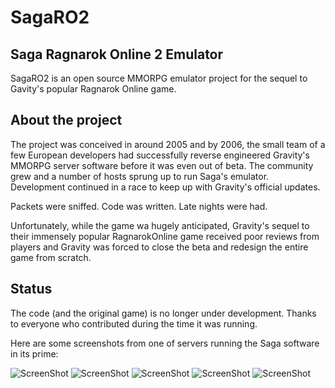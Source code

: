 SagaRO2
=======

Saga Ragnarok Online 2 Emulator
-------------------------------

SagaRO2 is an open source MMORPG emulator project for the sequel to Gavity's popular Ragnarok Online game.

About the project
-----------------
The project was conceived in around 2005 and by 2006, the small team of a few European developers had successfully reverse engineered Gravity's MMORPG server software before it was even out of beta.
The community grew and a number of hosts sprung up to run Saga's emulator. Development continued in a race to keep up with Gravity's official updates. 

Packets were sniffed.
Code was written.
Late nights were had.

Unfortunately, while the game wa hugely anticipated, Gravity's sequel to their immensely popular RagnarokOnline game received poor reviews from players and Gravity was forced to close the beta and redesign the entire game from scratch.

Status
-----
The code (and the original game) is no longer under development. Thanks to everyone who contributed during the time it was running. 

Here are some screenshots from one of servers running the Saga software in its prime:

![ScreenShot](https://raw.github.com/Portalcake/SagaRO2/master/Screenshots/chiil.jpg)
![ScreenShot](https://raw.github.com/Portalcake/SagaRO2/master/Screenshots/players.jpg)
![ScreenShot](https://raw.github.com/Portalcake/SagaRO2/master/Screenshots/players2.jpg)
![ScreenShot](https://raw.github.com/Portalcake/SagaRO2/master/Screenshots/christmas.jpg)
![ScreenShot](https://raw.github.com/Portalcake/SagaRO2/master/Screenshots/screen6.jpg)
